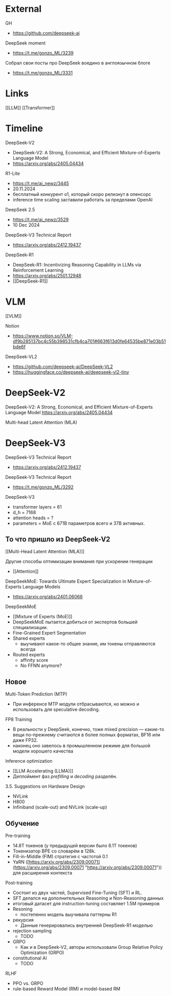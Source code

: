 
# External

GH
- https://github.com/deepseek-ai

DeepSeek moment
- https://t.me/gonzo_ML/3239

Собрал свои посты про DeepSeek воедино в англоязычном блоге
- https://t.me/gonzo_ML/3331

# Links

[[LLM]]
[[Transformer]]

# Timeline

DeepSeek-V2
- DeepSeek-V2: A Strong, Economical, and Efficient Mixture-of-Experts Language Model
- https://arxiv.org/abs/2405.04434

R1-Lite
- https://t.me/ai_newz/3445
- 20.11.2024
- бесплатный конкурент o1, который скоро релизнут в опенсорс
- inference time scaling заставили работать за пределами OpenAI

DeepSeek 2.5
- https://t.me/ai_newz/3529
- 10 Dec 2024

DeepSeek-V3 Technical Report
- https://arxiv.org/abs/2412.19437

DeepSeek-R1
- DeepSeek-R1: Incentivizing Reasoning Capability in LLMs via Reinforcement Learning
- https://arxiv.org/abs/2501.12948
- [[DeepSeek-R1]]


# VLM

[[VLM]]

Notion
- https://www.notion.so/VLM-df9b285137bc4c55b398531cfb4ca701#663f613d0fe64535be871e03b51bde6f

DeepSeek-VL2
- https://github.com/deepseek-ai/DeepSeek-VL2
- https://huggingface.co/deepseek-ai/deepseek-vl2-tiny


# DeepSeek-V2

DeepSeek-V2: A Strong, Economical, and Efficient Mixture-of-Experts Language Model
https://arxiv.org/abs/2405.04434

Multi-head Latent Attention (MLA)

# DeepSeek-V3

DeepSeek-V3 Technical Report
- https://arxiv.org/abs/2412.19437

DeepSeek-V3 Technical Report
- https://t.me/gonzo_ML/3292

DeepSeek-V3
- transformer layers = 61
- d_h = 7168
- attention heads = ?
- parameters = MoE с 671B параметров всего и 37B активных.

## То что пришло из DeepSeek-V2

[[Multi-Head Latent Attention (MLA)]]

Другие способы оптимизации внимания при ускорении генерации
- [[Attention]]

DeepSeekMoE: Towards Ultimate Expert Specialization in Mixture-of-Experts Language Models
- https://arxiv.org/abs/2401.06066

DeepSeekMoE
- [[Mixture of Experts (MoE)]]
- DeepSeekMoE пытается добиться от экспертов большей специализации.
- Fine-Grained Expert Segmentation
- Shared experts
	- выучивают какое-то общее знание, им токены отправляются всегда
- Routed experts
	- affinity score
	- No FFNN anymore?

## Новое

Multi-Token Prediction (MTP)
- При инференсе MTP модули отбрасываются, но можно и использовать для speculative decoding.

FP8 Training
- В реальности у DeepSeek, конечно, тоже mixed precision — какие-то вещи по-прежнему считаются в более полных форматах, BF16 или даже FP32.
- наконец оно завелось в промышленном режиме для большой модели хорошего качества

Inference optimization
- [[LLM Accelerating (LLMA)]]
- Деплоймент фаз _prefilling_ и _decoding_ разделён.

3.5. Suggestions on Hardware Design
- NVLink
- H800
- Infiniband (scale-out) and NVLink (scale-up)


## Обучение


Pre-training
- 14.8T токенов (у предыдущей версии было 8.1T токенов)
- Токенизатор BPE со словарём в 128k.
- Fill-in-Middle (FIM) стратегия с частотой 0.1
- YaRN ([https://arxiv.org/abs/2309.00071](https://arxiv.org/abs/2309.00071 "https://arxiv.org/abs/2309.00071")) для расширения контекста

Post-training
- Состоит из двух частей, Supervised Fine-Tuning (SFT) и RL.
- SFT делался на дополнительных Reasoning и Non-Reasoning данных
- итоговый датасет для instruction-tuning составляет 1.5M примеров
- Resoning
	- постепенно модель выучивала паттерны R1
- рекурсия
	- Данные генерировались внутренней DeepSeek-R1 моделью
- rejection sampling
	- TODO
- GRPO
	- Как и в DeepSeek-V2, авторы использовали Group Relative Policy Optimization (GRPO)
- constitutional AI
	- TODO

RLHF
- PPO vs. GRPO
- rule-based Reward Model (RM) и model-based RM